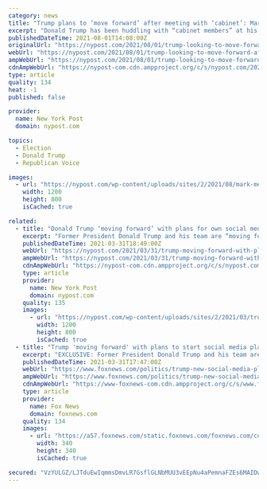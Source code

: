 ```yaml
---
category: news
title: "Trump plans to ‘move forward’ after meeting with ‘cabinet’: Mark Meadows"
excerpt: "Donald Trump has been huddling with “cabinet members” at his New Jersey golf resort and is planning to “move forward in a real way,” former White House chief of staff Mark"
publishedDateTime: 2021-08-01T14:08:00Z
originalUrl: "https://nypost.com/2021/08/01/trump-looking-to-move-forward-after-meeting-with-cabinet-meadows/"
webUrl: "https://nypost.com/2021/08/01/trump-looking-to-move-forward-after-meeting-with-cabinet-meadows/"
ampWebUrl: "https://nypost.com/2021/08/01/trump-looking-to-move-forward-after-meeting-with-cabinet-meadows/amp/"
cdnAmpWebUrl: "https://nypost-com.cdn.ampproject.org/c/s/nypost.com/2021/08/01/trump-looking-to-move-forward-after-meeting-with-cabinet-meadows/amp/"
type: article
quality: 134
heat: -1
published: false

provider:
  name: New York Post
  domain: nypost.com

topics:
  - Election
  - Donald Trump
  - Republican Voice

images:
  - url: "https://nypost.com/wp-content/uploads/sites/2/2021/08/mark-meadows-donald-trump-main2.jpg?quality=90&strip=all&w=1200"
    width: 1200
    height: 800
    isCached: true

related:
  - title: "Donald Trump ‘moving forward’ with plans for own social media platform"
    excerpt: "Former President Donald Trump and his team are “moving forward” with plans to create their own social media platform, a report published Wednesday said. “We’re moving forward,”"
    publishedDateTime: 2021-03-31T18:49:00Z
    webUrl: "https://nypost.com/2021/03/31/trump-moving-forward-with-plan-for-social-media-platform/"
    ampWebUrl: "https://nypost.com/2021/03/31/trump-moving-forward-with-plan-for-social-media-platform/amp/"
    cdnAmpWebUrl: "https://nypost-com.cdn.ampproject.org/c/s/nypost.com/2021/03/31/trump-moving-forward-with-plan-for-social-media-platform/amp/"
    type: article
    provider:
      name: New York Post
      domain: nypost.com
    quality: 135
    images:
      - url: "https://nypost.com/wp-content/uploads/sites/2/2021/03/trump-social-media.jpg?quality=90&strip=all&w=1200"
        width: 1200
        height: 800
        isCached: true
  - title: "Trump 'moving forward' with plans to start social media platform: sources"
    excerpt: "EXCLUSIVE: Former President Donald Trump and his team are \"moving forward\" with plans to start their own social media platform, sources familiar with the matter told Fox News. \"We're moving forward,\" one source said Tuesday. \"And President Trump will have ..."
    publishedDateTime: 2021-03-31T17:47:00Z
    webUrl: "https://www.foxnews.com/politics/trump-new-social-media-platform-facebook-ban"
    ampWebUrl: "https://www.foxnews.com/politics/trump-new-social-media-platform-facebook-ban.amp"
    cdnAmpWebUrl: "https://www-foxnews-com.cdn.ampproject.org/c/s/www.foxnews.com/politics/trump-new-social-media-platform-facebook-ban.amp"
    type: article
    provider:
      name: Fox News
      domain: foxnews.com
    quality: 134
    images:
      - url: "https://a57.foxnews.com/static.foxnews.com/foxnews.com/content/uploads/2020/10/340/340/brooke-singman-headshot.jpg?ve=1&tl=1"
        width: 340
        height: 340
        isCached: true

secured: "VzYULGZ/LJTduEwIqmmsDmvLR7GsflGLNbMUU3vEEpNu4aPemnaFZEs6MAIDwVn9RD0NyNrgYktdp7EEJZcrAjcbb/rpFnPsIyjMKQpP7GJ0l38R6hcj6zk3r6mU7IzWVt/YV8Ze0qpATypoeHPxucoS6ghPoRCBRpXzmVtpZc3eKLms5Y4tHhybabqeERvFYIi5kZOtWhascMPTAOJRvP48QUjvoYr6N/K1lcmYq8N+KzUxnhg4K+h6z8auAmmP+/2gNYtqfdZr/pr1mHeWwPuD9KcnttDTrmsM509c+gXDTik8hMD0EZrcj5SX3qwj3irNLT9I1bZVxlH+0IUfexSEnYQG9UlVDTnCXU/98Aw=;ohuOlwQHIq7bpkVW8BFQGA=="
---
```


